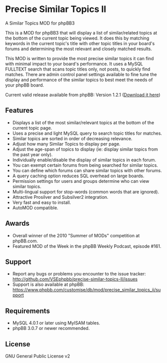 Precise Similar Topics II
==========================

A Similar Topics MOD for phpBB3

This is a MOD for phpBB3 that will display a list of similar/related topics at the bottom of the current topic being viewed. It does this by matching keywords in the current topic's title with other topic titles in your board's forums and determining the most relevant and closely matched results.

This MOD is written to provide the most precise similar topics it can find with minimal impact to your board's performance. It uses a MySQL FULLTEXT search that scans topic titles only, not posts, to quickly find matches. There are admin control panel settings available to fine tune the display and performance of the similar topics to best meet the needs of your phpBB board.

Current valid release available from phpBB: 
Version 1.2.1 ([Download it here](https://www.phpbb.com/customise/db/mod/precise_similar_topics_ii/)) 

Features
--------

* Displays a list of the most similar/relevant topics at the bottom of the current topic page.
* Uses a precise and light MySQL query to search topic titles for matches.
* Similar topics are sorted in order of decreasing relevance.
* Adjust how many Similar Topics to display per page.
* Adjust the age-span of topics to display (ie: display similar topics from the past year only).
* Individually enable/disable the display of similar topics in each forum.
* You can exempt certain forums from being searched for similar topics.
* You can define which forums can share similar topics with other forums.
* A query caching option reduces SQL overhead on large boards.
* Permission settings for users and groups determine who can view similar topics.
* Multi-lingual support for stop-words (common words that are ignored).
* Attractive Prosilver and Subsilver2 integration.
* Very fast and easy to install.
* AutoMOD compatible.

Awards
------

* Overall winner of the 2010 "Summer of MODs" competition at phpBB.com.
* Featured MOD of the Week in the phpBB Weekly Podcast, episode #161.

Support
-------

* Report any bugs or problems you encounter to the issue tracker: http://github.com/VSEphpbb/precise-similar-topics-II/issues
* Support is also available at phpBB: https://www.phpbb.com/customise/db/mod/precise_similar_topics_ii/support

Requirements
------------

* MySQL 4.0.1 or later using MyISAM tables.
* phpBB 3.0.7 or newer recommended.

License
-------

GNU General Public License v2
